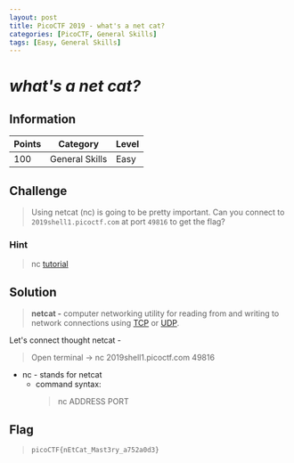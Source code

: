 ```yaml
---
layout: post
title: PicoCTF 2019 - what's a net cat?
categories: [PicoCTF, General Skills]
tags: [Easy, General Skills]
---
```


# *what's a net cat?*

## Information

| Points |Category  | Level|
|--|--|--|
| 100 |General Skills  |Easy |

## Challenge

> Using netcat (nc) is going to be pretty important. Can you connect to `2019shell1.picoctf.com` at port `49816` to get the flag?

### Hint

> nc [tutorial](https://linux.die.net/man/1/nc)

## Solution

> **netcat -** computer networking utility for reading from and writing to network
> connections using [TCP](https://en.wikipedia.org/wiki/Transmission_Control_Protocol "Transmission Control Protocol") or [UDP](https://en.wikipedia.org/wiki/User_Datagram_Protocol).

Let's connect thought netcat -

> Open terminal -> nc 2019shell1.picoctf.com 49816

* nc - stands for netcat 
	* command syntax:
		>   nc ADDRESS PORT
		
## Flag
> `picoCTF{nEtCat_Mast3ry_a752a0d3}`